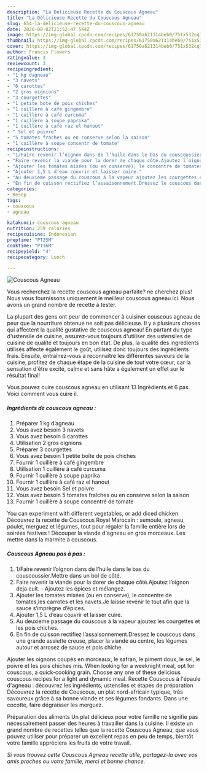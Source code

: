 ```yaml
---
description: "La Délicieuse Recette du Couscous Agneau"
title: "La Délicieuse Recette du Couscous Agneau"
slug: 654-la-delicieuse-recette-du-couscous-agneau
date: 2020-08-02T21:52:47.544Z
image: https://img-global.cpcdn.com/recipes/61750a621314beb0/751x532cq70/couscous-agneau-photo-principale-de-la-recette.jpg
thumbnail: https://img-global.cpcdn.com/recipes/61750a621314beb0/751x532cq70/couscous-agneau-photo-principale-de-la-recette.jpg
cover: https://img-global.cpcdn.com/recipes/61750a621314beb0/751x532cq70/couscous-agneau-photo-principale-de-la-recette.jpg
author: Francis Flowers
ratingvalue: 3
reviewcount: 3
recipeingredient:
- "1 kg dagneau"
- "3 navets"
- "6 carottes"
- "2 gros oignions"
- "3 courgettes"
- "1 petite bote de pois chiches"
- "1 cuillère à café gingembre"
- "1 cuillère à café curcuma"
- "1 cuillère à soupe paprika"
- "1 cuillère à café raz el hanout"
- " Sel et poivre"
- "5 tomates fraches ou en conserve selon la saison"
- "1 cuillère à soupe concentr de tomate"
recipeinstructions:
- "1/Faire revenir l’oignon dans de l’huile dans le bas du couscoussier.Mettre dans un bol de côté."
- "Faire revenir la viande pour la dorer de chaque côté.Ajoutez l’oignon deja cuit. Ajoutez les épices et mélangez."
- "Ajouter les tomates mixées (ou en conserve), le concentre de tomates,les carrotes et les navets.Je laisse revenir le tout afin que la sauce s’imprègne d’épices."
- "Ajouter 1,5 L d’eau couvrir et laisser cuire."
- "Au deuxieme passage du couscous à la vapeur ajoutez les courgettes et les pois chiches."
- "En fin de cuisson rectifiez l’assaisonnement.Dressez le couscous dans une grande assiette creuse, placer la viande au centre, les légumes autour et arrosez de sauce et pois chiche."
categories:
- Resep
tags:
- couscous
- agneau

katakunci: couscous agneau 
nutrition: 259 calories
recipecuisine: Indonesian
preptime: "PT25M"
cooktime: "PT36M"
recipeyield: "4"
recipecategory: Lunch

---
```



![Couscous Agneau](https://img-global.cpcdn.com/recipes/61750a621314beb0/751x532cq70/couscous-agneau-photo-principale-de-la-recette.jpg)

Vous recherchez la recette couscous agneau parfaite? ne cherchez plus! Nous vous fournissons uniquement le meilleur couscous agneau ici. Nous avons un grand nombre de recette à tester.

La plupart des gens ont peur de commencer à cuisiner couscous agneau de peur que la nourriture obtenue ne soit pas délicieuse. Il y a plusieurs choses qui affectent la qualité gustative de couscous agneau! En partant du type d'ustensile de cuisine, assurez-vous toujours d'utiliser des ustensiles de cuisine de qualité et toujours en bon état. De plus, la qualité des ingrédients utilisés affecte également le goût, utilisez donc toujours des ingrédients frais. Ensuite, entraînez-vous à reconnaître les différentes saveurs de la cuisine, profitez de chaque étape de la cuisine de tout votre cœur, car la sensation d'être excité, calme et sans hâte a également un effet sur le résultat final!

<!--inarticleads1-->

Vous pouvez cuire couscous agneau en utilisant 13 Ingrédients et 6 pas. Voici comment vous cuire il.

##### Ingrédients de couscous agneau :

1. Préparer 1 kg d’agneau
1. Vous avez besoin 3 navets
1. Vous avez besoin 6 carottes
1. Utilisation 2 gros oignions
1. Préparer 3 courgettes
1. Vous avez besoin 1 petite boîte de pois chiches
1. Fournir 1 cuillère à café gingembre
1. Utilisation 1 cuillère à café curcuma
1. Fournir 1 cuillère à soupe paprika
1. Fournir 1 cuillère à café raz el hanout
1. Vous avez besoin  Sel et poivre
1. Vous avez besoin 5 tomates fraîches ou en conserve selon la saison
1. Fournir 1 cuillère à soupe concentré de tomate


You can experiment with different vegetables, or add diced chicken. Découvrez la recette de Couscous Royal Marocain : semoule, agneau, poulet, merguez et légumes, tout pour régaler la famille entière lors de soirées festives ! Découper la viande d&#39;agneau en gros morceaux. Les mettre dans la marmite à couscous. 

<!--inarticleads2-->

##### Couscous Agneau pas à pas :

1. 1/Faire revenir l’oignon dans de l’huile dans le bas du couscoussier.Mettre dans un bol de côté.
1. Faire revenir la viande pour la dorer de chaque côté.Ajoutez l’oignon deja cuit. - Ajoutez les épices et mélangez.
1. Ajouter les tomates mixées (ou en conserve), le concentre de tomates,les carrotes et les navets.Je laisse revenir le tout afin que la sauce s’imprègne d’épices.
1. Ajouter 1,5 L d’eau couvrir et laisser cuire.
1. Au deuxieme passage du couscous à la vapeur ajoutez les courgettes et les pois chiches.
1. En fin de cuisson rectifiez l’assaisonnement.Dressez le couscous dans une grande assiette creuse, placer la viande au centre, les légumes autour et arrosez de sauce et pois chiche.


Ajouter les oignons coupés en morceaux, le safran, le piment doux, le sel, le poivre et les pois chiches mis. When looking for a weeknight meal, opt for couscous, a quick-cooking grain. Choose any one of these delicious couscous recipes for a light and dynamic meal. Recette Couscous à l&#39;épaule d&#39;agneau : découvrez les ingrédients, ustensiles et étapes de préparation Découvrez la recette de Couscous, un plat nord-africain typique, très savoureux grâce à sa bonne viande et ses légumes fondants. Dans une cocotte, faire dégraisser les merguez. 

<!--inarticleads1-->

<p>
Préparation des aliments Un plat délicieux pour votre famille ne signifie pas nécessairement passer des heures à travailler dans la cuisine. Il existe un grand nombre de recettes telles que la recette Couscous Agneau, que vous pouvez utiliser pour préparer un excellent repas en peu de temps, bientôt votre famille appréciera les fruits de votre travail.
</p>

<p>
<i>Si vous trouvez cette Couscous Agneau recette utile, partagez-la avec vos amis proches ou votre famille, merci et bonne chance.</i>
</p>
